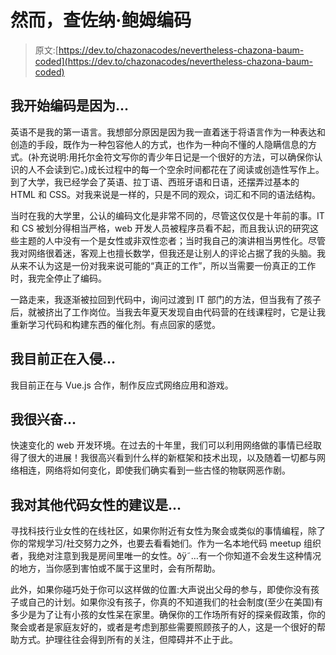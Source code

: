 # 然而，查佐纳·鲍姆编码

> 原文:[https://dev.to/chazonacodes/nevertheless-chazona-baum-coded](https://dev.to/chazonacodes/nevertheless-chazona-baum-coded)

## 我开始编码是因为...

英语不是我的第一语言。我想部分原因是因为我一直着迷于将语言作为一种表达和创造的手段，既作为一种包容他人的方式，也作为一种向不懂的人隐瞒信息的方式。(补充说明:用托尔金符文写你的青少年日记是一个很好的方法，可以确保你认识的人不会读到它。)成长过程中的每一个空余时间都花在了阅读或创造性写作上。到了大学，我已经学会了英语、拉丁语、西班牙语和日语，还摆弄过基本的 HTML 和 CSS。对我来说是一样的，只是不同的观众，词汇和不同的语法结构。

当时在我的大学里，公认的编码文化是非常不同的，尽管这仅仅是十年前的事。IT 和 CS 被划分得相当严格，web 开发人员被程序员看不起，而且我认识的研究这些主题的人中没有一个是女性或非双性恋者；当时我自己的演讲相当男性化。尽管我对网络很着迷，客观上也擅长数学，但我还是让别人的评论占据了我的头脑。我从来不认为这是一份对我来说可能的“真正的工作”，所以当需要一份真正的工作时，我完全停止了编码。

一路走来，我逐渐被拉回到代码中，询问过渡到 IT 部门的方法，但当我有了孩子后，就被挤出了工作岗位。当我去年夏天发现自由代码营的在线课程时，它是让我重新学习代码和构建东西的催化剂。有点回家的感觉。

## 我目前正在入侵...

我目前正在与 Vue.js 合作，制作反应式网络应用和游戏。

## 我很兴奋...

快速变化的 web 开发环境。在过去的十年里，我们可以利用网络做的事情已经取得了很大的进展！我很高兴看到什么样的新框架和技术出现，以及随着一切都与网络相连，网络将如何变化，即使我们确实看到一些古怪的物联网恶作剧。

## 我对其他代码女性的建议是...

寻找科技行业女性的在线社区，如果你附近有女性为聚会或类似的事情编程，除了你的常规学习/社交努力之外，也要去看看她们。作为一名本地代码 meetup 组织者，我绝对注意到我是房间里唯一的女性。ðÿ˜…有一个你知道不会发生这种情况的地方，当你感到害怕或不属于这里时，会有所帮助。

此外，如果你碰巧处于你可以这样做的位置:大声说出父母的参与，即使你没有孩子或自己的计划。如果你没有孩子，你真的不知道我们的社会制度(至少在美国)有多少是为了让有小孩的女性呆在家里。确保你的工作场所有好的探亲假政策，你的聚会或者是家庭友好的，或者是考虑到那些需要照顾孩子的人，这是一个很好的帮助方式。护理往往会得到所有的关注，但障碍并不止于此。